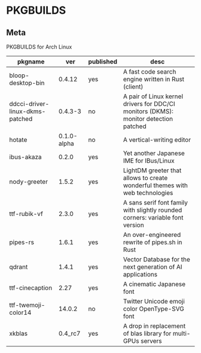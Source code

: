 # PKGBUILDS

## Meta

PKGBUILDS for Arch Linux

| pkgname                         | ver         | published | desc                                                                                 |
| ------------------------------- | ----------- | --------- | ------------------------------------------------------------------------------------ |
| bloop-desktop-bin               | 0.4.12      | yes       | A fast code search engine written in Rust (client)                                   |
| ddcci-driver-linux-dkms-patched | 0.4.3-3     | no        | A pair of Linux kernel drivers for DDC/CI monitors (DKMS): monitor detection patched |
| hotate                          | 0.1.0-alpha | no        | A vertical-writing editor                                                            |
| ibus-akaza                      | 0.2.0       | yes       | Yet another Japanese IME for IBus/Linux                                              |
| nody-greeter                    | 1.5.2       | yes       | LightDM greeter that allows to create wonderful themes with web technologies         |
| ttf-rubik-vf                    | 2.3.0       | yes       | A sans serif font family with slightly rounded corners: variable font version        |
| pipes-rs                        | 1.6.1       | yes       | An over-engineered rewrite of pipes.sh in Rust                                       |
| qdrant                          | 1.4.1       | yes       | Vector Database for the next generation of AI applications                           |
| ttf-cinecaption                 | 2.27        | yes       | A cinematic Japanese font                                                            |
| ttf-twemoji-color14             | 14.0.2      | no        | Twitter Unicode emoji color OpenType-SVG font                                        |
| xkblas                          | 0.4_rc7     | yes       | A drop in replacement of blas library for multi-GPUs servers                         |
